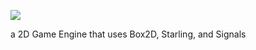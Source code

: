 ![](https://raw.github.com/SyntheCypher/Flat2D/master/assets/logo.png)

a 2D Game Engine that uses Box2D, Starling, and Signals